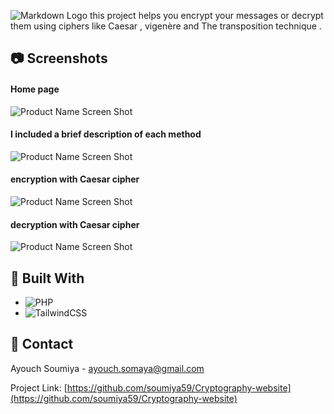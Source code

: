 ![Markdown Logo](./img/banner.png)
this project helps you encrypt your messages or decrypt them using ciphers like Caesar , vigenère and The transposition technique .
<br>

## 📷 Screenshots

#### Home page 

![Product Name Screen Shot](./img/screens/homepage.png)

#### I included a brief description of each method

![Product Name Screen Shot](./img/screens/methods.png)

#### encryption with Caesar cipher 

![Product Name Screen Shot](./img/screens/encrCesar.png)

#### decryption with Caesar cipher 

![Product Name Screen Shot](./img/screens/decCesar.png)

## 🔧 Built With

* ![PHP](https://img.shields.io/badge/php-%23777BB4.svg?style=for-the-badge&logo=php&logoColor=white)
* ![TailwindCSS](https://img.shields.io/badge/tailwindcss-%2338B2AC.svg?style=for-the-badge&logo=tailwind-css&logoColor=white)

## 🤝 Contact

Ayouch Soumiya - ayouch.somaya@gmail.com

Project Link: [https://github.com/soumiya59/Cryptography-website](https://github.com/soumiya59/Cryptography-website)
